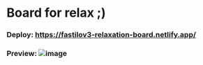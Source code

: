 # Board for relax ;)
### Deploy: https://fastilov3-relaxation-board.netlify.app/
### Preview: ![image](https://user-images.githubusercontent.com/50419270/139916359-4cd2c7e1-adc4-4281-8457-d4b58e3c20a0.png)
